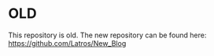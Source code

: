 # OLD
This repository is old. The new repository can be found here: https://github.com/Latros/New_Blog
